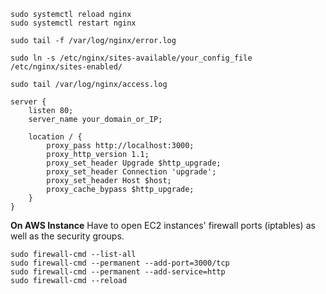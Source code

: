 



```shell
sudo systemctl reload nginx
sudo systemctl restart nginx

sudo tail -f /var/log/nginx/error.log

```

```
sudo ln -s /etc/nginx/sites-available/your_config_file /etc/nginx/sites-enabled/

sudo tail /var/log/nginx/access.log

```

```
server {
    listen 80;
    server_name your_domain_or_IP;

    location / {
        proxy_pass http://localhost:3000;
        proxy_http_version 1.1;
        proxy_set_header Upgrade $http_upgrade;
        proxy_set_header Connection 'upgrade';
        proxy_set_header Host $host;
        proxy_cache_bypass $http_upgrade;
    }
}
```


**On AWS Instance**
Have to open EC2 instances' firewall ports (iptables) as well as the security groups.
```
sudo firewall-cmd --list-all
sudo firewall-cmd --permanent --add-port=3000/tcp
sudo firewall-cmd --permanent --add-service=http
sudo firewall-cmd --reload
```
